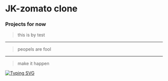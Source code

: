 # JK-zomato clone
### Projects for now

> this is by test

----
> peopels are fool

***
> make it happen

[![Typing SVG](https://readme-typing-svg.demolab.com?font=Fira+Code&pause=1000&random=false&width=435&lines=first+line+of+code;this+is+secpond+line+of+code)](https://git.io/typing-svg)

